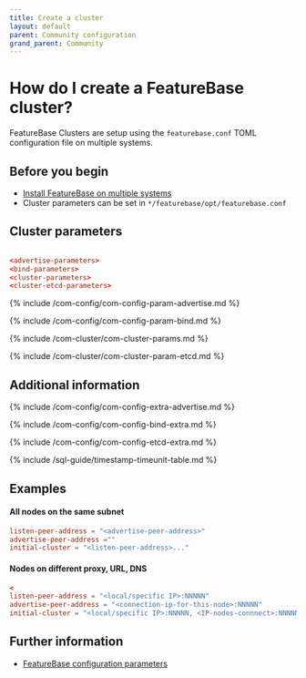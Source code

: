 ```yaml
---
title: Create a cluster
layout: default
parent: Community configuration
grand_parent: Community
---
```


# How do I create a FeatureBase cluster?

FeatureBase Clusters are setup using the `featurebase.conf` TOML configuration file on multiple systems.

## Before you begin

* [Install FeatureBase on multiple systems](/docs/community/com-home)
* Cluster parameters can be set in `*/featurebase/opt/featurebase.conf`

## Cluster parameters


```toml

<advertise-parameters>
<bind-parameters>
<cluster-parameters>
<cluster-etcd-parameters>
```

{% include /com-config/com-config-param-advertise.md %}

{% include /com-config/com-config-param-bind.md %}

{% include /com-cluster/com-cluster-params.md %}

{% include /com-cluster/com-cluster-param-etcd.md %}

## Additional information

{% include /com-config/com-config-extra-advertise.md %}

{% include /com-config/com-config-bind-extra.md %}

{% include /com-config/com-config-etcd-extra.md %}

{% include /sql-guide/timestamp-timeunit-table.md %}

## Examples

#### All nodes on the same subnet

```toml
listen-peer-address = "<advertise-peer-address>"
advertise-peer-address =""
initial-cluster = "<listen-peer-address>..."
```

#### Nodes on different proxy, URL, DNS

``` toml
<
listen-peer-address = "<local/specific IP>:NNNNN"
advertise-peer-address = "<connection-ip-for-this-node>:NNNNN"
initial-cluster = "<local/specific IP>:NNNNN, <IP-nodes-connnect>:NNNNN..."
```


## Further information

* [FeatureBase configuration parameters](/docs/community/com-config/com-config-flags.md)

